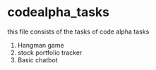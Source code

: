 # codealpha_tasks
this file consists of the tasks of code alpha tasks 
1. Hangman game
2. stock portfolio tracker
3. Basic chatbot

